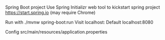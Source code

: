 Spring Boot project
  Use Spring Initializr web tool to kickstart spring project
    https://start.spring.io (may require Chrome)

  Run with ./mvnw spring-boot:run
    Visit localhost:<port>
    Default localhost:8080

  Config
    src/main/resources/application.properties
